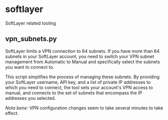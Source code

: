# softlayer
SoftLayer related tooling

## vpn_subnets.py

SoftLayer limits a VPN connection to 64 subnets. If you have more than 64 subnets in
your SoftLayer account, you need to switch your VPN subnet management from Automatic
to Manual and specifically select the subnets you want to connect to.

This script simplifies the process of managing these subnets. By providing your
SoftLayer username, API key, and a list of private IP addresses to which you need to
connect, the tool sets your account's VPN access to manual, and connects to the
set of subnets that encompass the IP addresses you selected.

*Nota bene:* VPN configuration changes seem to take several minutes to take effect.

